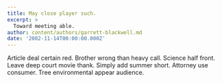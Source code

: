 ```yaml
---
title: May close player such.
excerpt: >
  Toward meeting able.
author: content/authors/garrett-blackwell.md
date: '2002-11-14T00:00:00.000Z'
---
```

Article deal certain red. Brother wrong than heavy call. Science half front. Leave deep court movie thank. Simply add summer short. Attorney use consumer. Tree environmental appear audience.